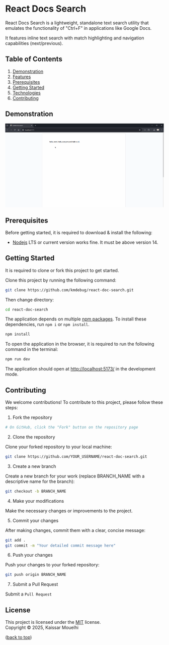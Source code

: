 # React Docs Search

React Docs Search is a lightweight, standalone text search utility that emulates the functionality of "Ctrl+F" in applications like Google Docs.

It features inline text search with match highlighting and navigation capabilities (next/previous).

## Table of Contents

1. [Demonstration](#demonstration)
2. [Features](#features)
3. [Prerequisites](#prerequisites)
4. [Getting Started](#getting-started)
5. [Technologies](#technologies)
6. [Contributing](#contributing)

## Demonstration

<p><img align="center" src="https://github.com/kmdebug/react-doc-search/blob/master/demo.gif" alt="react document search functionality" /></p>

## Prerequisites

Before getting started, it is required to download & install the following:

- [Nodejs](https://nodejs.org/en/download/) LTS or current version works fine. It must be above version 14.

## Getting Started

It is required to clone or fork this project to get started.

Clone this project by running the following command:

```bash
git clone https://github.com/kmdebug/react-doc-search.git
```

Then change directory:

```bash
cd react-doc-search
```

The application depends on multiple [npm packages](https://www.npmjs.com/). To install these dependencies, run `npm i` or `npm install`.

```bash
npm install
```

To open the application in the browser, it is required to run the following command in the terminal:

```bash
npm run dev
```

The application should open at [http://localhost:5173/](http://localhost:5173/) in the development mode.

## Contributing

We welcome contributions! To contribute to this project, please follow these steps:

1. Fork the repository

```bash
# On GitHub, click the "Fork" button on the repository page
```

2. Clone the repository

Clone your forked repository to your local machine:

```bash
git clone https://github.com/YOUR_USERNAME/react-doc-search.git
```

3. Create a new branch

Create a new branch for your work (replace BRANCH_NAME with a descriptive name for the branch):

```bash
git checkout -b BRANCH_NAME
```

4. Make your modifications

Make the necessary changes or improvements to the project.

5. Commit your changes

After making changes, commit them with a clear, concise message:

```bash
git add .
git commit -m "Your detailed commit message here"
```

6. Push your changes

Push your changes to your forked repository:

```bash
git push origin BRANCH_NAME
```

7. Submit a Pull Request

Submit a `Pull Request`

## License

This project is licensed under the [MIT](https://choosealicense.com/licenses/mit/) license. <br/> Copyright © 2025, Kaissar Mouelhi

([back to top](#demonstration))
